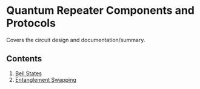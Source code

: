 # Quantum Repeater Components and Protocols

Covers the circuit design and documentation/summary.

## __Contents__

1. [Bell States](../../src/components/bell_states/README.md)
1. [Entanglement Swapping](../../src/components/entanglement_swapping/README.md)
